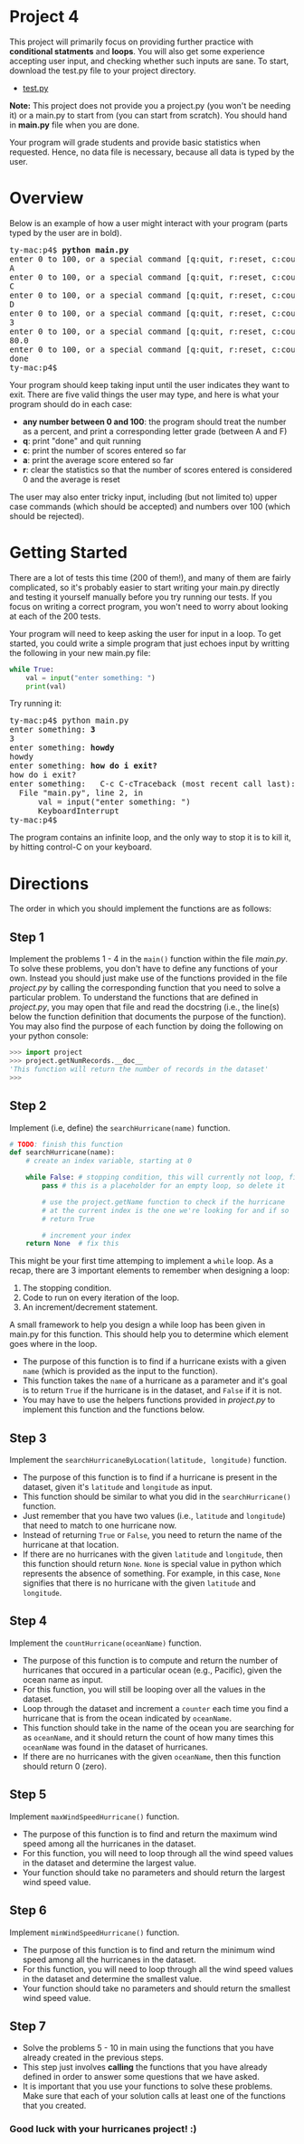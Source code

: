 # Project 4

This project will primarily focus on providing further practice with
**conditional statments** and **loops**. You will also get some
experience accepting user input, and checking whether such inputs are
sane.  To start, download the test.py file to your project
directory.

* [test.py](https://raw.githubusercontent.com/tylerharter/cs301-projects/master/fall18/p3/test.py)

**Note:** This project does not provide you a project.py (you won't be
needing it) or a main.py to start from (you can start from
scratch). You should hand in **main.py** file when you are done.

Your program will grade students and provide basic statistics when
requested.  Hence, no data file is necessary, because all data is
typed by the user.

# Overview

Below is an example of how a user might interact with your program
(parts typed by the user are in bold).

<pre>
ty-mac:p4$ <b>python main.py</b>
enter 0 to 100, or a special command [q:quit, r:reset, c:count, a:average]: <b>90</b>
A
enter 0 to 100, or a special command [q:quit, r:reset, c:count, a:average]: <b>80</b>
C
enter 0 to 100, or a special command [q:quit, r:reset, c:count, a:average]: <b>70</b>
D
enter 0 to 100, or a special command [q:quit, r:reset, c:count, a:average]: <b>c</b>
3
enter 0 to 100, or a special command [q:quit, r:reset, c:count, a:average]: <b>a</b>
80.0
enter 0 to 100, or a special command [q:quit, r:reset, c:count, a:average]: <b>q</b>
done
ty-mac:p4$ 
</pre>

Your program should keep taking input until the user indicates they
want to exit.  There are five valid things the user may type, and here
is what your program should do in each case:

* **any number between 0 and 100**: the program should treat the number as a percent, and print a corresponding letter grade (between A and F)
* **q**: print "done" and quit running
* **c**: print the number of scores entered so far
* **a**: print the average score entered so far
* **r**: clear the statistics so that the number of scores entered is considered 0 and the average is reset

The user may also enter tricky input, including (but not limited to)
upper case commands (which should be accepted) and numbers over 100
(which should be rejected).

# Getting Started

There are a lot of tests this time (200 of them!), and many of them
are fairly complicated, so it's probably easier to start writing your
main.py directly and testing it yourself manually before you try
running our tests.  If you focus on writing a correct program, you
won't need to worry about looking at each of the 200 tests.

Your program will need to keep asking the user for input in a loop.
To get started, you could write a simple program that just echoes
input by writting the following in your new main.py file:

```python
while True:
    val = input("enter something: ")
    print(val)
```

Try running it:

<pre>
ty-mac:p4$ python main.py
enter something: <b>3</b>
3
enter something: <b>howdy</b>
howdy
enter something: <b>how do i exit?</b>
how do i exit?
enter something:   C-c C-cTraceback (most recent call last):
  File "main.py", line 2, in <module>
      val = input("enter something: ")
      KeyboardInterrupt
ty-mac:p4$ 
</pre>

The program contains an infinite loop, and the only way to stop it is
to kill it, by hitting control-C on your keyboard.

# Directions

The order in which you should implement the functions are as follows:

## Step 1
Implement the problems 1 - 4 in the `main()` function within
the file *main.py*. To solve these problems, you don't have to define
any functions of your own. Instead you should just make use of the
functions provided in the file *project.py* by calling the corresponding
function that you need to solve a particular problem. To understand the
functions that are defined in *project.py*, you may open that file and
read the docstring (i.e., the line(s) below the function definition that
documents the purpose of the function). You may also find the purpose
of each function by doing the following on your python console:
```python
>>> import project
>>> project.getNumRecords.__doc__
'This function will return the number of records in the dataset'
>>> 

``` 

## Step 2
Implement (i.e, define) the `searchHurricane(name)` function.

```python
# TODO: finish this function
def searchHurricane(name):
    # create an index variable, starting at 0

    while False: # stopping condition, this will currently not loop, fix it
        pass # this is a placeholder for an empty loop, so delete it

        # use the project.getName function to check if the hurricane
        # at the current index is the one we're looking for and if so
        # return True

        # increment your index
    return None  # fix this
```

This might be your first time attemping to implement a `while` loop.
As a recap, there are 3 important elements to remember when designing a loop:

1. The stopping condition. 
2. Code to run on every iteration of the loop.
3. An increment/decrement statement. 

A small framework to help you design a while loop has been given in main.py for this function.
This should help you to determine which element goes where in the loop.
* The purpose of this function is to find if a hurricane exists with a given
`name` (which is provided as the input to the function).
* This function takes the `name` of a hurricane as a parameter
and it's goal is to return `True` if the hurricane is in the dataset, and
`False` if it is not.
* You may have to use the helpers functions provided in *project.py*
to implement this function and the functions below.

## Step 3
Implement the `searchHurricaneByLocation(latitude, longitude)` function.
* The purpose of this function is to find if a hurricane is present in the
dataset, given it's `latitude` and `longitude` as input.
* This function should be similar to what you did in the `searchHurricane()`
function.
* Just remember that you have two values (i.e., `latitude` and `longitude`) that
need to match to one hurricane now.
* Instead of returning `True` or `False`, you need to return the name of the
hurricane at that location.
* If there are no hurricanes with the given `latitude` and `longitude`, then
this function should return `None`.  `None` is special value in python
which represents the absence of something. For example, in this case, `None`
signifies that there is no hurricane with the given `latitude` and `longitude`.

## Step 4
Implement the `countHurricane(oceanName)` function.
* The purpose of this function is to compute and return the number of
hurricanes that occured in a particular ocean (e.g., Pacific), given the
ocean name as input.
* For this function, you will still be looping over all the values in the dataset.
* Loop through the dataset and increment a `counter` each time you find a hurricane that is from the ocean indicated by `oceanName`.
* This function should take in the name of the ocean you are searching for as `oceanName`, and it should return the count of how many times this `oceanName` was found in the dataset of hurricanes.
* If there are no hurricanes with the given `oceanName`, then this function should return 0 (zero).

## Step 5
Implement `maxWindSpeedHurricane()` function.
* The purpose of this function is to find and return the maximum wind speed
among all the hurricanes in the dataset.
* For this function, you will need to loop through all the wind speed values in the dataset and determine the largest value.
* Your function should take no parameters and should return the largest wind speed value.

## Step 6
Implement `minWindSpeedHurricane()` function.
* The purpose of this function is to find and return the minimum wind speed
among all the hurricanes in the dataset.
* For this function, you will need to loop through all the wind speed values in the dataset and determine the smallest value.
* Your function should take no parameters and should return the smallest wind speed value.

## Step 7
* Solve the problems 5 - 10 in main using the functions that you have already created in the previous steps.
* This step just involves **calling** the functions that you have already defined in order to answer some questions that we have asked.
* It is important that you use your functions to solve these problems. Make sure that each of your solution calls at least one of the functions that you created.

### Good luck with your hurricanes project! :)

